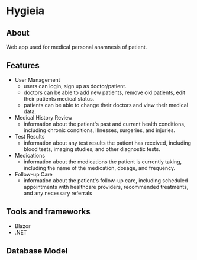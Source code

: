 # Hygieia

## About
Web app used for medical personal anamnesis of patient.
## Features
- User Management
  * users can login, sign up as doctor/patient. 
  * doctors can be able to add new patients, remove old patients, edit their patients medical status.
  * patients can be able to change their doctors and view their medical data.
- Medical History Review
  * information about the patient's past and current health conditions, including chronic conditions, illnesses, surgeries, and injuries.
- Test Results
  * information about any test results the patient has received, including blood tests, imaging studies, and other diagnostic tests.
- Medications
  * information about the medications the patient is currently taking, including the name of the medication, dosage, and frequency.
- Follow-up Care
  * information about the patient's follow-up care, including scheduled appointments with healthcare providers, recommended treatments, and any necessary referrals
## Tools and frameworks
- Blazor
- .NET

## Database Model
